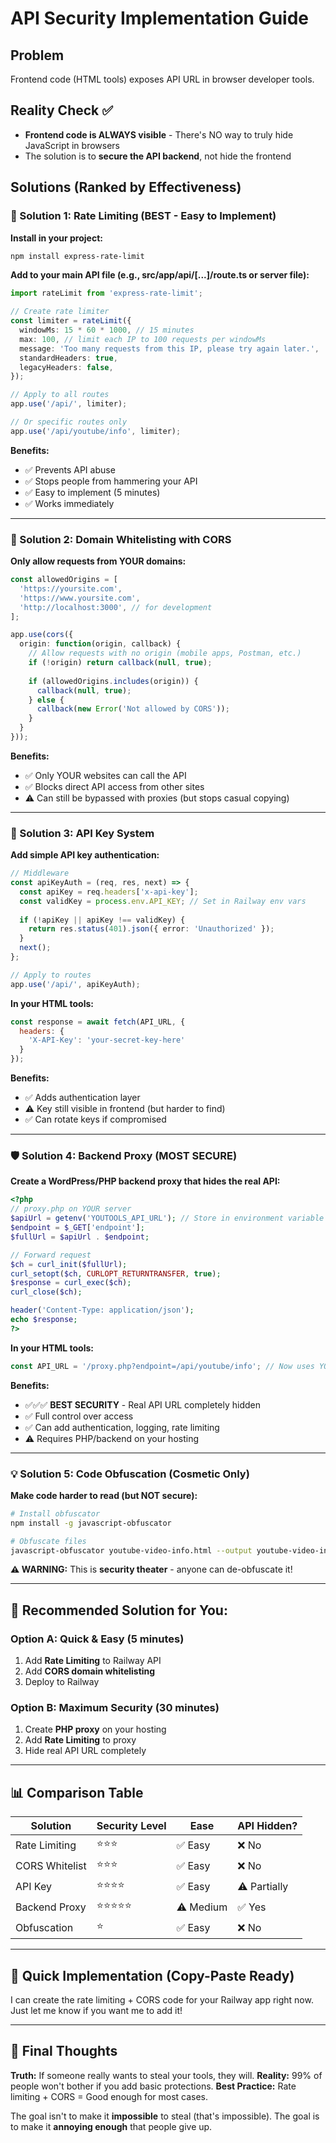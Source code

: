 # API Security Implementation Guide

## Problem
Frontend code (HTML tools) exposes API URL in browser developer tools.

## Reality Check ✅
- **Frontend code is ALWAYS visible** - There's NO way to truly hide JavaScript in browsers
- The solution is to **secure the API backend**, not hide the frontend

## Solutions (Ranked by Effectiveness)

### 🥇 Solution 1: Rate Limiting (BEST - Easy to Implement)

**Install in your project:**
```bash
npm install express-rate-limit
```

**Add to your main API file (e.g., src/app/api/[...]/route.ts or server file):**

```typescript
import rateLimit from 'express-rate-limit';

// Create rate limiter
const limiter = rateLimit({
  windowMs: 15 * 60 * 1000, // 15 minutes
  max: 100, // limit each IP to 100 requests per windowMs
  message: 'Too many requests from this IP, please try again later.',
  standardHeaders: true,
  legacyHeaders: false,
});

// Apply to all routes
app.use('/api/', limiter);

// Or specific routes only
app.use('/api/youtube/info', limiter);
```

**Benefits:**
- ✅ Prevents API abuse
- ✅ Stops people from hammering your API
- ✅ Easy to implement (5 minutes)
- ✅ Works immediately

---

### 🥈 Solution 2: Domain Whitelisting with CORS

**Only allow requests from YOUR domains:**

```typescript
const allowedOrigins = [
  'https://yoursite.com',
  'https://www.yoursite.com',
  'http://localhost:3000', // for development
];

app.use(cors({
  origin: function(origin, callback) {
    // Allow requests with no origin (mobile apps, Postman, etc.)
    if (!origin) return callback(null, true);
    
    if (allowedOrigins.includes(origin)) {
      callback(null, true);
    } else {
      callback(new Error('Not allowed by CORS'));
    }
  }
}));
```

**Benefits:**
- ✅ Only YOUR websites can call the API
- ✅ Blocks direct API access from other sites
- ⚠️ Can still be bypassed with proxies (but stops casual copying)

---

### 🥉 Solution 3: API Key System

**Add simple API key authentication:**

```typescript
// Middleware
const apiKeyAuth = (req, res, next) => {
  const apiKey = req.headers['x-api-key'];
  const validKey = process.env.API_KEY; // Set in Railway env vars
  
  if (!apiKey || apiKey !== validKey) {
    return res.status(401).json({ error: 'Unauthorized' });
  }
  next();
};

// Apply to routes
app.use('/api/', apiKeyAuth);
```

**In your HTML tools:**
```javascript
const response = await fetch(API_URL, {
  headers: {
    'X-API-Key': 'your-secret-key-here'
  }
});
```

**Benefits:**
- ✅ Adds authentication layer
- ⚠️ Key still visible in frontend (but harder to find)
- ✅ Can rotate keys if compromised

---

### 🛡️ Solution 4: Backend Proxy (MOST SECURE)

**Create a WordPress/PHP backend proxy that hides the real API:**

```php
<?php
// proxy.php on YOUR server
$apiUrl = getenv('YOUTOOLS_API_URL'); // Store in environment variable
$endpoint = $_GET['endpoint'];
$fullUrl = $apiUrl . $endpoint;

// Forward request
$ch = curl_init($fullUrl);
curl_setopt($ch, CURLOPT_RETURNTRANSFER, true);
$response = curl_exec($ch);
curl_close($ch);

header('Content-Type: application/json');
echo $response;
?>
```

**In your HTML tools:**
```javascript
const API_URL = '/proxy.php?endpoint=/api/youtube/info'; // Now uses YOUR server
```

**Benefits:**
- ✅✅✅ **BEST SECURITY** - Real API URL completely hidden
- ✅ Full control over access
- ✅ Can add authentication, logging, rate limiting
- ⚠️ Requires PHP/backend on your hosting

---

### 💡 Solution 5: Code Obfuscation (Cosmetic Only)

**Make code harder to read (but NOT secure):**

```bash
# Install obfuscator
npm install -g javascript-obfuscator

# Obfuscate files
javascript-obfuscator youtube-video-info.html --output youtube-video-info.min.html
```

**⚠️ WARNING:** This is **security theater** - anyone can de-obfuscate it!

---

## 🎯 **Recommended Solution for You:**

### **Option A: Quick & Easy (5 minutes)**
1. Add **Rate Limiting** to Railway API
2. Add **CORS domain whitelisting**
3. Deploy to Railway

### **Option B: Maximum Security (30 minutes)**
1. Create **PHP proxy** on your hosting
2. Add **Rate Limiting** to proxy
3. Hide real API URL completely

---

## 📊 Comparison Table

| Solution | Security Level | Ease | API Hidden? |
|----------|----------------|------|-------------|
| Rate Limiting | ⭐⭐⭐ | ✅ Easy | ❌ No |
| CORS Whitelist | ⭐⭐⭐ | ✅ Easy | ❌ No |
| API Key | ⭐⭐⭐⭐ | ✅ Easy | ⚠️ Partially |
| Backend Proxy | ⭐⭐⭐⭐⭐ | ⚠️ Medium | ✅ Yes |
| Obfuscation | ⭐ | ✅ Easy | ❌ No |

---

## 🚀 Quick Implementation (Copy-Paste Ready)

I can create the rate limiting + CORS code for your Railway app right now.
Just let me know if you want me to add it!

---

## 💭 Final Thoughts

**Truth:** If someone really wants to steal your tools, they will.
**Reality:** 99% of people won't bother if you add basic protections.
**Best Practice:** Rate limiting + CORS = Good enough for most cases.

The goal isn't to make it **impossible** to steal (that's impossible).
The goal is to make it **annoying enough** that people give up.
